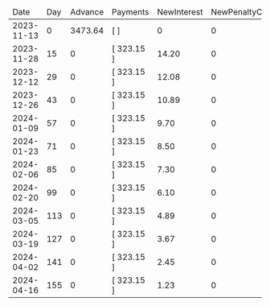 <table><thead><tr><td>Date</td><td>Day</td><td>Advance</td><td>Payments</td><td>NewInterest</td><td>NewPenaltyCharges</td><td>PrincipalPortion</td><td>ProductFeesPortion</td><td>InterestPortion</td><td>PenaltyChargesPortion</td><td>ProductFeesRefund</td><td>PrincipalBalance</td><td>ProductFeesBalance</td><td>InterestBalance</td><td>PenaltyChargesBalance</td><td>PaymentsTotal</td></tr></thead><tbody><tr><td>2023-11-13</td><td><div>0</div></td><td><div>3473.64</div></td><td><div>[  ]</div></td><td><div>0</div></td><td><div>0</div></td><td><div>0</div></td><td><div>0</div></td><td><div>0</div></td><td><div>0</div></td><td><div>0</div></td><td><div>1200</div></td><td><div>2273.64</div></td><td><div>0</div></td><td><div>0</div></td><td><div>0</div></td></tr><tr><td>2023-11-28</td><td><div>15</div></td><td><div>0</div></td><td><div>[ 323.15 ]</div></td><td><div>14.20</div></td><td><div>0</div></td><td><div>106.73</div></td><td><div>202.22</div></td><td><div>14.20</div></td><td><div>0</div></td><td><div>0</div></td><td><div>1093.27</div></td><td><div>2071.42</div></td><td><div>0.00</div></td><td><div>0</div></td><td><div>323.15</div></td></tr><tr><td>2023-12-12</td><td><div>29</div></td><td><div>0</div></td><td><div>[ 323.15 ]</div></td><td><div>12.08</div></td><td><div>0</div></td><td><div>107.46</div></td><td><div>203.61</div></td><td><div>12.08</div></td><td><div>0</div></td><td><div>0</div></td><td><div>985.81</div></td><td><div>1867.81</div></td><td><div>0.00</div></td><td><div>0</div></td><td><div>323.15</div></td></tr><tr><td>2023-12-26</td><td><div>43</div></td><td><div>0</div></td><td><div>[ 323.15 ]</div></td><td><div>10.89</div></td><td><div>0</div></td><td><div>107.87</div></td><td><div>204.39</div></td><td><div>10.89</div></td><td><div>0</div></td><td><div>0</div></td><td><div>877.94</div></td><td><div>1663.42</div></td><td><div>0.00</div></td><td><div>0</div></td><td><div>323.15</div></td></tr><tr><td>2024-01-09</td><td><div>57</div></td><td><div>0</div></td><td><div>[ 323.15 ]</div></td><td><div>9.70</div></td><td><div>0</div></td><td><div>108.28</div></td><td><div>205.17</div></td><td><div>9.70</div></td><td><div>0</div></td><td><div>0</div></td><td><div>769.66</div></td><td><div>1458.25</div></td><td><div>0.00</div></td><td><div>0</div></td><td><div>323.15</div></td></tr><tr><td>2024-01-23</td><td><div>71</div></td><td><div>0</div></td><td><div>[ 323.15 ]</div></td><td><div>8.50</div></td><td><div>0</div></td><td><div>108.70</div></td><td><div>205.95</div></td><td><div>8.50</div></td><td><div>0</div></td><td><div>0</div></td><td><div>660.96</div></td><td><div>1252.30</div></td><td><div>0.00</div></td><td><div>0</div></td><td><div>323.15</div></td></tr><tr><td>2024-02-06</td><td><div>85</div></td><td><div>0</div></td><td><div>[ 323.15 ]</div></td><td><div>7.30</div></td><td><div>0</div></td><td><div>109.11</div></td><td><div>206.74</div></td><td><div>7.30</div></td><td><div>0</div></td><td><div>0</div></td><td><div>551.85</div></td><td><div>1045.56</div></td><td><div>0.00</div></td><td><div>0</div></td><td><div>323.15</div></td></tr><tr><td>2024-02-20</td><td><div>99</div></td><td><div>0</div></td><td><div>[ 323.15 ]</div></td><td><div>6.10</div></td><td><div>0</div></td><td><div>109.53</div></td><td><div>207.52</div></td><td><div>6.10</div></td><td><div>0</div></td><td><div>0</div></td><td><div>442.32</div></td><td><div>838.04</div></td><td><div>0.00</div></td><td><div>0</div></td><td><div>323.15</div></td></tr><tr><td>2024-03-05</td><td><div>113</div></td><td><div>0</div></td><td><div>[ 323.15 ]</div></td><td><div>4.89</div></td><td><div>0</div></td><td><div>109.95</div></td><td><div>208.31</div></td><td><div>4.89</div></td><td><div>0</div></td><td><div>0</div></td><td><div>332.37</div></td><td><div>629.73</div></td><td><div>0.00</div></td><td><div>0</div></td><td><div>323.15</div></td></tr><tr><td>2024-03-19</td><td><div>127</div></td><td><div>0</div></td><td><div>[ 323.15 ]</div></td><td><div>3.67</div></td><td><div>0</div></td><td><div>110.37</div></td><td><div>209.11</div></td><td><div>3.67</div></td><td><div>0</div></td><td><div>0</div></td><td><div>222.00</div></td><td><div>420.62</div></td><td><div>0.00</div></td><td><div>0</div></td><td><div>323.15</div></td></tr><tr><td>2024-04-02</td><td><div>141</div></td><td><div>0</div></td><td><div>[ 323.15 ]</div></td><td><div>2.45</div></td><td><div>0</div></td><td><div>110.79</div></td><td><div>209.91</div></td><td><div>2.45</div></td><td><div>0</div></td><td><div>0</div></td><td><div>111.21</div></td><td><div>210.71</div></td><td><div>0.00</div></td><td><div>0</div></td><td><div>323.15</div></td></tr><tr><td>2024-04-16</td><td><div>155</div></td><td><div>0</div></td><td><div>[ 323.15 ]</div></td><td><div>1.23</div></td><td><div>0</div></td><td><div>111.21</div></td><td><div>210.71</div></td><td><div>1.23</div></td><td><div>0</div></td><td><div>0.00</div></td><td><div>0.00</div></td><td><div>0.00</div></td><td><div>0.00</div></td><td><div>0</div></td><td><div>323.15</div></td></tr></tbody></table>